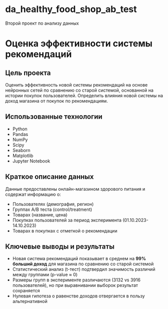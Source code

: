 # da_healthy_food_shop_ab_test
Второй проект по анализу данных

# Оценка эффективности системы рекомендаций

## Цель проекта
Оценить эффективность новой системы рекомендаций на основе нейронных сетей по сравнению со старой системой, основанной на истории покупок пользователей. Определить влияния новой системы на доход магазина от покупок по рекомендациям.

## Использованные технологии
- Python
- Pandas
- NumPy
- Scipy
- Seaborn
- Matplotlib
- Jupyter Notebook

## Краткое описание данных
Данные предоставлены онлайн-магазином здорового питания и содержат информацию о:
- Пользователях (демография, регион)
- Группах A/B теста (control/treatment)
- Товарах (название, цена)
- Покупках пользователей за период эксперимента (01.10.2023-14.10.2023)
- Товарах в покупках с отметкой о рекомендации

## Ключевые выводы и результаты
- Новая система рекомендаций показывает в среднем на **99% больший доход** для магазина по сравнению со старой системой
- Статистический анализ (t-тест) подтвердил значимость различий между группами (p-value ≈ 0)
- Размеры групп в эксперименте различаются (3132 vs 3916 пользователей), но при выравнивании выборок результат сохраняется
- Нулевая гипотеза о равенстве доходов отвергается в пользу альтернативной
